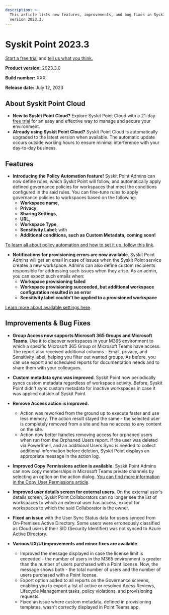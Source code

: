 ```yaml
---
description: >-
  This article lists new features, improvements, and bug fixes in Syskit Point Cloud
  version 2023.3.
---
```


# Syskit Point 2023.3

[Start a free trial](https://www.syskit.com/products/point/free-trial/) and [tell us what you think.](https://www.syskit.com/company/contact-us/)

**Product version:** 2023.3.0

**Build number:** XXX

**Release date:** July 12, 2023

## About Syskit Point Cloud

* **New to Syskit Point Cloud?** Explore Syskit Point Cloud with a 21-day [free trial](https://www.syskit.com/products/point/free-trial/) for an easy and effective way to manage and secure your environment.
* **Already using Syskit Point Cloud?** Syskit Point Cloud is automatically upgraded to the latest version when available. The automatic update occurs outside working hours to ensure minimal interference with your day-to-day business.

## Features

* **Introducing the Policy Automation feature!** Syskit Point Admins can now define rules, which Syskit Point will follow, and automatically apply defined governance policies for workspaces that meet the conditions configured in the said rules.
You can fine-tune rules to apply governance policies to workspaces based on the following:
  * **Workspace name**,
  * **Privacy**,
  * **Sharing Settings**,
  * **URL**,
  * **Workspace Type**,
  * **Sensitivity Label**; with
  * **Additional conditions, such as Custom Metadata, coming soon!**

[To learn all about policy automation and how to set it up, follow this link](../../governance-and-automation/automated-workflows/policy-automation.md).   

* **Notifications for provisioning errors are now available**. Syskit Point Admins will get an email in case of issues when the Syskit Point service creates a new workspace. Admins can also define custom recipients responsible for addressing such issues when they arise. 
As an admin, you can expect such emails when: 
  * **Workspace provisioning failed**
  * **Workspace provisioning succeeded, but additional workspace configuration resulted in an error**
  * **Sensitivity label couldn't be applied to a provisioned workspace**

[Learn more about available settings here](../../governance-and-automation/provisioning/configure-provisioning-failure-notifications.md).

## Improvements & Bug Fixes

* **Group Access now supports Microsoft 365 Groups and Microsoft Teams**. Use it to discover workspaces in your M365 environment to which a specific Microsoft 365 Group or Microsoft Teams have access. The report also received additional columns - Email, privacy, and Sensitivity label, helping you filter out wanted groups. As before, you can use export and scheduled reports for documentation needs and to share them with your colleagues. 

* **Custom metadata sync was improved**. Syskit Point now periodically syncs custom metadata regardless of workspace activity. Before, Syskit Point didn't sync custom metadata for inactive workspaces in case it was applied outside of Syskit Point.

* **Remove Access action is improved.** 
    * Action was reworked from the ground up to execute faster and use less memory. The action result stayed the same - the selected user is completely removed from a site and has no access to any content on the site. 
    * Action now better handles removing access for orphaned users when run from the Orphaned Users report. If the user was deleted via PowerShell, and an additional Users Sync is needed to collect additional information before deletion, Syskit Point displays an appropriate message in the action log.

* **Improved Copy Permissions action is available.** Syskit Point Admins can now copy memberships in Microsoft Teams private channels by selecting an option on the action dialog. [You can find more information in the Copy User Permissions article](../../access-management/copy-user-permissions.md).

* **Improved user details screen for external users.** On the external user's details screen, Syskit Point Collaborators can no longer see the list of workspaces to which an external user has access, except for workspaces to which the said Collaborator is the owner.

* **Fixed an issue** with the User Sync Status data for users synced from On-Premises Active Directory. Some users were erroneously classified as Cloud users if their SID (Security Identifier) was not synced to Azure Active Directory. 

* **Various UX/UI improvements and minor fixes are available**.
    * Improved the message displayed in case the license limit is exceeded - the number of users in the M365 environment is greater than the number of users purchased with a Point license. Now, the message shows both - the total number of users and the number of users purchased with a Point license.
    * Export option added to all reports on the Governance screens, enabling you to export a list of active or resolved Acess Reviews, Lifecycle Management tasks, policy violations, and provisioning requests.
    * Fixed an issue where custom metadata, defined in provisioning templates, wasn't correctly displayed in Point Teams app.  